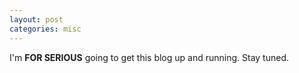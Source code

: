 ```yaml
---
layout: post
categories: misc
---
```


I'm **FOR SERIOUS** going to get this blog up and running. Stay tuned.